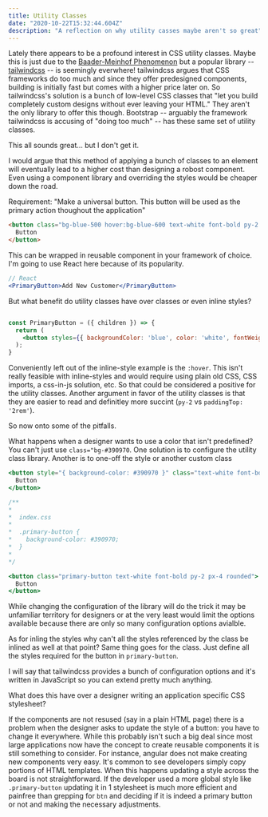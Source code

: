 ```yaml
---
title: Utility Classes
date: "2020-10-22T15:32:44.604Z"
description: "A reflection on why utility casses maybe aren't so great"
---
```


Lately there appears to be a profound interest in CSS utility classes. Maybe this is just due to the [Baader-Meinhof Phenomenon](https://www.healthline.com/health/baader-meinhof-phenomenon)
but a popular library -- [tailwindcss](https://tailwindcss.com/) -- is seemingly everwhere! tailwindcss argues that CSS frameworks do
too much and since they offer predesigned components, building is initially fast but comes with a higher price later on. So tailwindcss's solution is
a bunch of low-level CSS classes that "let you build completely custom designs without ever leaving your HTML." They aren't the only
library to offer this though. Bootstrap -- arguably the framework tailwindcss is accusing of "doing too much" -- has these same
set of utility classes.

This all sounds great... but I don't get it.

I would argue that this method of applying a bunch of classes to an element will eventually lead to a higher cost than designing a robost component.
Even using a component library and overriding the styles would be cheaper down the road.

Requirement: "Make a universal button. This button will be used as the primary action thoughout the application"


```html
<button class="bg-blue-500 hover:bg-blue-600 text-white font-bold py-2 px-4 rounded">
  Button
</button>
```

This can be wrapped in reusable component in your framework of choice. I'm going to use React here because of its popularity.

```jsx
// React
<PrimaryButton>Add New Customer</PrimaryButton>
```

But what benefit do utility classes have over classes or even inline styles?

```jsx

const PrimaryButton = ({ children }) => {
  return (
    <button styles={{ backgroundColor: 'blue', color: 'white', fontWeight: 'bold', paddingTop: '2rem', paddingBottom: '4rem' }}>{children}</button>
  );
}
```

Conveniently left out of the inline-style example is the `:hover`. This isn't really feasible with inline-styles and would require using
plain old CSS, CSS imports, a css-in-js solution, etc. So that could be considered a positive for the utility classes. Another argument in
favor of the utility classes is that they are easier to read and definitley more succint (`py-2` vs `paddingTop: '2rem'`).

So now onto some of the pitfalls.

What happens when a designer wants to use a color that isn't predefined? You can't just use `class="bg-#390970`. One solution is to configure
the utility class library. Another is to one-off the style or another custom class

```jsx
<button style="{ background-color: #390970 }" class="text-white font-bold py-2 px-4 rounded">
  Button
</button>

/**
*
*  index.css
*
*  .primary-button {
*    background-color: #390970;
*  }
*
*/

<button class="primary-button text-white font-bold py-2 px-4 rounded">
  Button
</button>
```

While changing the configuration of the library will do the trick it may be unfamiliar territory for designers or at the very least
would limit the options available because there are only so many configuration options avialble.

As for inling the styles why can't all the styles referenced by the class be inlined as well at that point? Same thing goes for the class.
Just define all the styles required for the button in `primary-button`.

I will say that tailwindcss provides a bunch of configuration options and it's written in JavaScript so you can extend pretty much anything.

What does this have over a designer writing an application specific CSS stylesheet?

If the components are not resused (say in a plain HTML page) there is a problem when the designer asks to update the style of a button: you have
to change it everywhere. While this probably isn't such a big deal since most large applications now have the concept to create
reusable components it is still something to consider. For instance, angular does not make creating new components very easy. It's common
to see developers simply copy portions of HTML templates. When this happens updating a style across the board is not straightforward.
If the developer used a more global style like `.primary-button` updating it in 1 stylesheet is much more efficient and painfree than
grepping for `btn` and deciding if it is indeed a primary button or not and making the necessary adjustments.